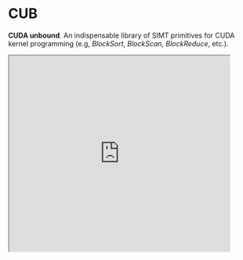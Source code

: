 CUB
===

**CUDA unbound**.  An indispensable library of  SIMT  primitives for CUDA kernel programming (e.g, *BlockSort*, *BlockScan*, *BlockReduce*, etc.).

<iframe src="http://nvlabs.github.com/CUB/index.html" width="450" height="400">
<a href="http://nvlabs.github.com/CUB/index.html">Hmm, you are using a very old browser.
Click here to go directly to included content.</a>
</iframe>



